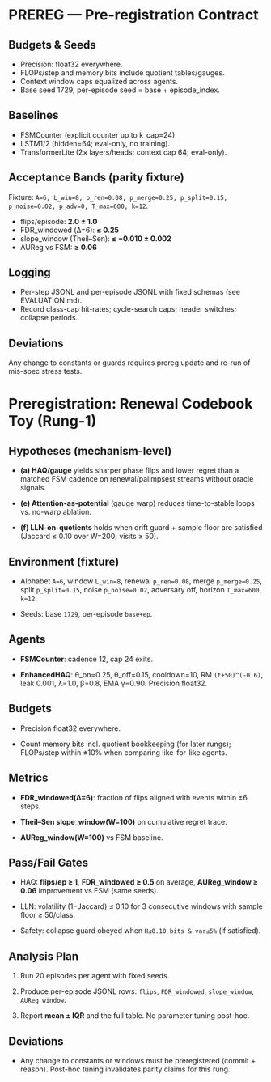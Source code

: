 # PREREG — Pre-registration Contract

## Budgets & Seeds

- Precision: float32 everywhere.
- FLOPs/step and memory bits include quotient tables/gauges.
- Context window caps equalized across agents.
- Base seed 1729; per-episode seed = base + episode_index.

## Baselines

- FSMCounter (explicit counter up to k_cap=24).
- LSTM1/2 (hidden=64; eval-only, no training).
- TransformerLite (2× layers/heads; context cap 64; eval-only).

## Acceptance Bands (parity fixture)

Fixture: `A=6, L_win=8, p_ren=0.08, p_merge=0.25, p_split=0.15, p_noise=0.02, p_adv=0, T_max=600, k=12`.

- flips/episode: **2.0 ± 1.0**
- FDR_windowed (Δ=6): **≤ 0.25**
- slope_window (Theil–Sen): **≤ −0.010 ± 0.002**
- AUReg vs FSM: **≥ 0.06**

## Logging

- Per-step JSONL and per-episode JSONL with fixed schemas (see EVALUATION.md).
- Record class-cap hit-rates; cycle-search caps; header switches; collapse periods.

## Deviations

Any change to constants or guards requires prereg update and re-run of mis-spec stress tests.


# Preregistration: Renewal Codebook Toy (Rung-1)

## Hypotheses (mechanism-level)

- **(a) HAQ/gauge** yields sharper phase flips and lower regret than a matched FSM cadence on renewal/palimpsest streams without oracle signals.
    
- **(e) Attention-as-potential** (gauge warp) reduces time-to-stable loops vs. no-warp ablation.
    
- **(f) LLN-on-quotients** holds when drift guard + sample floor are satisfied (Jaccard ≤ 0.10 over W=200; visits ≥ 50).
    

## Environment (fixture)

- Alphabet `A=6`, window `L_win=8`, renewal `p_ren=0.08`, merge `p_merge=0.25`, split `p_split=0.15`, noise `p_noise=0.02`, adversary off, horizon `T_max=600`, `k=12`.
    
- Seeds: base `1729`, per-episode `base+ep`.
    

## Agents

- **FSMCounter**: cadence 12, cap 24 exits.
    
- **EnhancedHAQ**: θ_on=0.25, θ_off=0.15, cooldown=10, RM `(t+50)^(-0.6)`, leak 0.001, λ=1.0, β=0.8, EMA γ=0.90. Precision float32.
    

## Budgets

- Precision float32 everywhere.
    
- Count memory bits incl. quotient bookkeeping (for later rungs); FLOPs/step within ±10% when comparing like-for-like agents.
    

## Metrics

- **FDR_windowed(Δ=6)**: fraction of flips aligned with events within ±6 steps.
    
- **Theil–Sen slope_window(W=100)** on cumulative regret trace.
    
- **AUReg_window(W=100)** vs FSM baseline.
    

## Pass/Fail Gates

- HAQ: **flips/ep ≥ 1**, **FDR_windowed ≥ 0.5** on average, **AUReg_window ≥ 0.06** improvement vs FSM (same seeds).
    
- LLN: volatility (1−Jaccard) ≤ 0.10 for 3 consecutive windows with sample floor ≥ 50/class.
    
- Safety: collapse guard obeyed when `H≤0.10 bits & var≤5%` (if satisfied).
    

## Analysis Plan

1. Run 20 episodes per agent with fixed seeds.
    
2. Produce per-episode JSONL rows: `flips`, `FDR_windowed`, `slope_window`, `AUReg_window`.
    
3. Report **mean ± IQR** and the full table. No parameter tuning post-hoc.
    

## Deviations

- Any change to constants or windows must be preregistered (commit + reason). Post-hoc tuning invalidates parity claims for this rung.